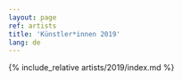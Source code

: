 ```yaml
---
layout: page
ref: artists
title: 'Künstler*innen 2019'
lang: de
---
```


{% include_relative artists/2019/index.md %}
